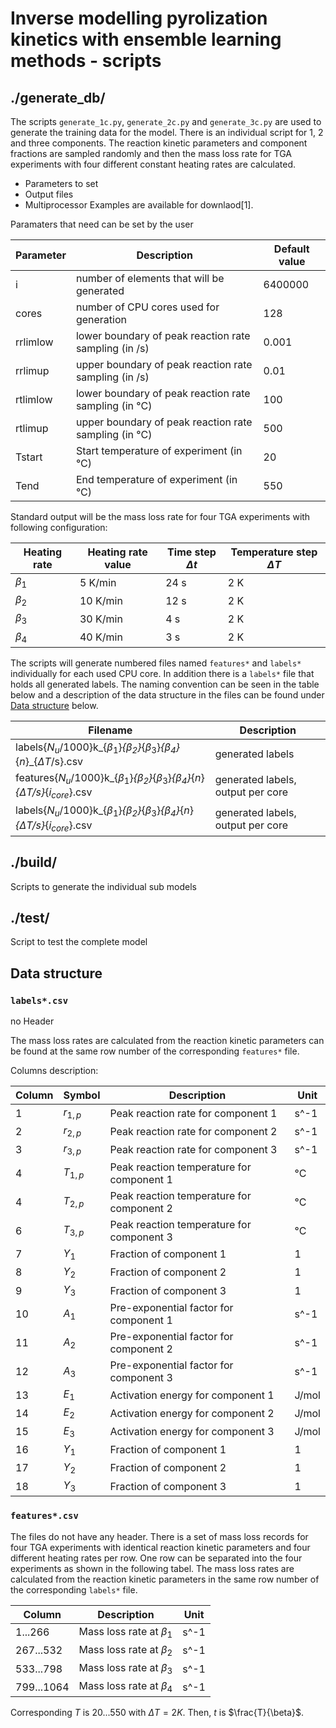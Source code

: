 # Inverse modelling pyrolization kinetics with ensemble learning methods - scripts
## ./generate_db/

The scripts `generate_1c.py`, `generate_2c.py` and `generate_3c.py` are used to generate the training data for the model. There is an individual script for 1, 2 and three components. The reaction kinetic parameters and component fractions are sampled randomly and then the mass loss rate for TGA experiments with four different constant heating rates are calculated.

- Parameters to set
- Output files
- Multiprocessor
Examples are available for downlaod[1].

Paramaters that need can be set by the user

|Parameter|Description|Default value|
|---------|------------------------------------------------------|----------|
| i		  |number of elements that will be generated             | 6400000  |
| cores   |number of CPU cores used for generation                   | 128      |
| rrlimlow|lower boundary of peak reaction rate sampling (in /s) | 0.001    |
| rrlimup |upper boundary of peak reaction rate sampling (in /s) | 0.01     |
| rtlimlow|lower boundary of peak reaction rate sampling (in °C) | 100      |
| rtlimup |upper boundary of peak reaction rate sampling (in °C) | 500      |
| Tstart  |Start temperature of experiment (in °C)               |  20      |
| Tend    |End temperature of experiment (in °C)                 | 550      |

Standard output will be the mass loss rate for four TGA experiments with following configuration:

|Heating rate|Heating rate value|Time step $\Delta t$|Temperature step $\Delta T$|
|------|------------|---------|----------------|
|$\beta_1$     | 5 K/min	| 24 s	  | 2 K			   |
|$\beta_2$	   |10 K/min	| 12 s	  | 2 K			   |
|$\beta_3$	   |30 K/min    |  4 s    | 2 K			   |
|$\beta_4$     |40 K/min    |  3 s	  | 2 K			   |

The scripts will generate numbered files named `features*` and `labels*` individually for each used CPU core. In addition there is a `labels*` file that holds all generated labels. The naming convention can be seen in the table below and a description of the data structure in the files can be found under [Data structure](#data-structure) below.

|Filename | Description |
|---------|-------------|
|labels{$N_u$/1000}k_{$\beta_1$}_{$\beta_2$}_{$\beta_3$}_{$\beta_4$}_{$n$}_{$\Delta T$/s}.csv 				|generated labels  |
|features{$N_u$/1000}k_{$\beta_1$}_{$\beta_2$}_{$\beta_3$}_{$\beta_4$}_{$n$}_{$\Delta T$/s}_{$i_{core}$}.csv |generated labels, output per core |
|labels{$N_u$/1000}k_{$\beta_1$}_{$\beta_2$}_{$\beta_3$}_{$\beta_4$}_{$n$}_{$\Delta T$/s}_{$i_{core}$}.csv 	|generated labels, output per core  |

## ./build/

Scripts to generate the individual sub models

## ./test/

Script to test the complete model

## <a name="data-structure"></a> Data structure

### `labels*.csv`

no Header

The mass loss rates are calculated from the reaction kinetic parameters can be found at the same row number of the corresponding `features*` file.

Columns description:

|Column|Symbol|Description|Unit|
|------|------|-----------|----|
| 1|$r_{1,p}$ |Peak reaction rate for component 1 			| s^-1 |
| 2|$r_{2,p}$ |Peak reaction rate for component 2 			| s^-1 |
| 3|$r_{3,p}$ |Peak reaction rate for component 3 			| s^-1 |
| 4|$T_{1,p}$ |Peak reaction temperature for component 1 		| °C   |
| 4|$T_{2,p}$  |Peak reaction temperature for component 2 		| °C   |
| 6|$T_{3,p}$  |Peak reaction temperature for component 3 		| °C   |
| 7|$Y_1$|Fraction of component 1						| 1	   |
| 8|$Y_2$|Fraction of component 2						| 1	   |
| 9|$Y_3$|Fraction of component 3						| 1	   |
|10|$A_1$|Pre-exponential factor for component 1			| s^-1 |
|11|$A_2$| Pre-exponential factor for component 2			| s^-1 |
|12|$A_3$| Pre-exponential factor for component 3			| s^-1 |
|13|$E_1$| Activation energy for component 1				| J/mol|
|14|$E_2$| Activation energy for component 2				| J/mol|
|15|$E_3$| Activation energy for component 3				| J/mol|
|16|$Y_1$| Fraction of component 1						| 1	   |
|17|$Y_2$| Fraction of component 2						| 1	   |
|18|$Y_3$| Fraction of component 3						| 1	   |

### `features*.csv`

The files do not have any header. There is a set of mass loss records for four TGA experiments with identical reaction kinetic parameters and four different heating rates per row. One row can be separated into the four experiments as shown in the following tabel. The mass loss rates are calculated from the reaction kinetic parameters in the same row number of the corresponding `labels*` file.

|Column|Description|Unit|
|------|-----------|----|
| 	1...266| Mass loss rate at $\beta_1$ 			| s^-1 |
| 267...532| Mass loss rate at $\beta_2$ 			| s^-1 | 
| 533...798| Mass loss rate at $\beta_3$ 			| s^-1 |
| 799...1064| Mass loss rate at $\beta_4$ 			| s^-1 |

Corresponding $T$ is 20...550 with $\Delta T=2K$. Then, $t$ is $\frac{T}{\beta}$.